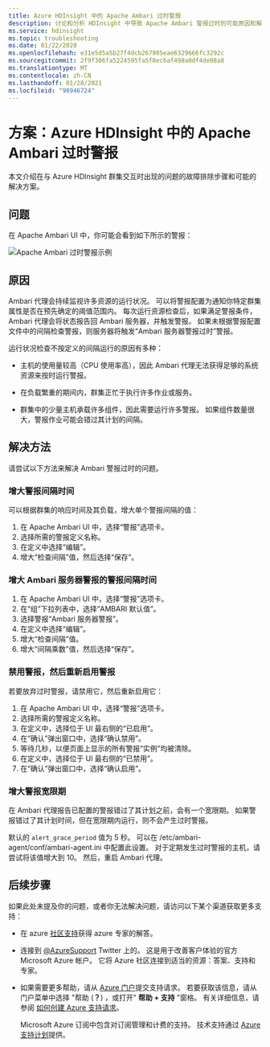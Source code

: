 ```yaml
---
title: Azure HDInsight 中的 Apache Ambari 过时警报
description: 讨论和分析 HDInsight 中导致 Apache Ambari 警报过时的可能原因和解决方法。
ms.service: hdinsight
ms.topic: troubleshooting
ms.date: 01/22/2020
ms.openlocfilehash: e31e5d5a5b27f4dcb267905eae6329666fc3292c
ms.sourcegitcommit: 2f9f306fa5224595fa5f8ec6af498a0df4de08a8
ms.translationtype: MT
ms.contentlocale: zh-CN
ms.lasthandoff: 01/28/2021
ms.locfileid: "98946724"
---
```

# <a name="scenario-apache-ambari-stale-alerts-in-azure-hdinsight"></a>方案：Azure HDInsight 中的 Apache Ambari 过时警报

本文介绍在与 Azure HDInsight 群集交互时出现的问题的故障排除步骤和可能的解决方案。

## <a name="issue"></a>问题

在 Apache Ambari UI 中，你可能会看到如下所示的警报：

![Apache Ambari 过时警报示例](./media/apache-ambari-troubleshoot-stale-alerts/ambari-stale-alerts-example.png)

## <a name="cause"></a>原因

Ambari 代理会持续监视许多资源的运行状况。 可以将警报配置为通知你特定群集属性是否在预先确定的阈值范围内。 每次运行资源检查后，如果满足警报条件，Ambari 代理会将状态报告回 Ambari 服务器，并触发警报。 如果未根据警报配置文件中的间隔检查警报，则服务器将触发“Ambari 服务器警报过时”警报。

运行状况检查不按定义的间隔运行的原因有多种：

* 主机的使用量较高（CPU 使用率高），因此 Ambari 代理无法获得足够的系统资源来按时运行警报。

* 在负载繁重的期间内，群集正忙于执行许多作业或服务。

* 群集中的少量主机承载许多组件，因此需要运行许多警报。 如果组件数量很大，警报作业可能会错过其计划的间隔。

## <a name="resolution"></a>解决方法

请尝试以下方法来解决 Ambari 警报过时的问题。

### <a name="increase-the-alert-interval-time"></a>增大警报间隔时间

可以根据群集的响应时间及其负载，增大单个警报间隔的值：

1. 在 Apache Ambari UI 中，选择“警报”选项卡。
1. 选择所需的警报定义名称。
1. 在定义中选择“编辑”。
1. 增大“检查间隔”值，然后选择“保存”。 

### <a name="increase-the-alert-interval-time-for-ambari-server-alerts"></a>增大 Ambari 服务器警报的警报间隔时间

1. 在 Apache Ambari UI 中，选择“警报”选项卡。
1. 在“组”下拉列表中，选择“AMBARI 默认值”。 
1. 选择警报“Ambari 服务器警报”。
1. 在定义中选择“编辑”。
1. 增大“检查间隔”值。
1. 增大“间隔乘数”值，然后选择“保存”。 

### <a name="disable-and-reenable-the-alert"></a>禁用警报，然后重新启用警报

若要放弃过时警报，请禁用它，然后重新启用它：

1. 在 Apache Ambari UI 中，选择“警报”选项卡。
1. 选择所需的警报定义名称。
1. 在定义中，选择位于 UI 最右侧的“已启用”。
1. 在“确认”弹出窗口中，选择“确认禁用”。 
1. 等待几秒，以便页面上显示的所有警报“实例”均被清除。
1. 在定义中，选择位于 UI 最右侧的“已禁用”。
1. 在“确认”弹出窗口中，选择“确认启用”。 

### <a name="increase-the-alert-grace-period"></a>增大警报宽限期

在 Ambari 代理报告已配置的警报错过了其计划之前，会有一个宽限期。 如果警报错过了其计划时间，但在宽限期内运行，则不会产生过时警报。

默认的 `alert_grace_period` 值为 5 秒。 可以在 /etc/ambari-agent/conf/ambari-agent.ini 中配置此设置。 对于定期发生过时警报的主机，请尝试将该值增大到 10。 然后，重启 Ambari 代理。

## <a name="next-steps"></a>后续步骤

如果此处未提及你的问题，或者你无法解决问题，请访问以下某个渠道获取更多支持：

* 在 azure [社区支持](https://azure.microsoft.com/support/community/)获得 azure 专家的解答。

* 连接到 [@AzureSupport](https://twitter.com/azuresupport) Twitter 上的。 这是用于改善客户体验的官方 Microsoft Azure 帐户。 它将 Azure 社区连接到适当的资源：答案、支持和专家。

* 如果需要更多帮助，请从 [Azure 门户](https://portal.azure.com/?#blade/Microsoft_Azure_Support/HelpAndSupportBlade/)提交支持请求。 若要获取该信息，请从门户菜单中选择 "帮助 (**？**) ，或打开" **帮助 + 支持** "窗格。 有关详细信息，请参阅 [如何创建 Azure 支持请求](../../azure-portal/supportability/how-to-create-azure-support-request.md)。 

  Microsoft Azure 订阅中包含对订阅管理和计费的支持。 技术支持通过 [Azure 支持计划](https://azure.microsoft.com/support/plans/)提供。
